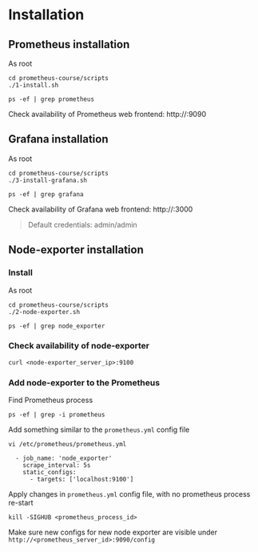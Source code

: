 # Installation

## Prometheus installation

As root
```
cd prometheus-course/scripts
./1-install.sh

ps -ef | grep prometheus
```

Check availability of Prometheus web frontend: http://<server IP>:9090

## Grafana installation

As root
```
cd prometheus-course/scripts
./3-install-grafana.sh

ps -ef | grep grafana
```

Check availability of Grafana web frontend: http://<server IP>:3000
> Default credentials: admin/admin


## Node-exporter installation

### Install

As root
```
cd prometheus-course/scripts
./2-node-exporter.sh

ps -ef | grep node_exporter
```

### Check availability of node-exporter

```
curl <node-exporter_server_ip>:9100
```


### Add node-exporter to the Prometheus

Find Prometheus process
```
ps -ef | grep -i prometheus
```

Add something similar to the `prometheus.yml` config file
```
vi /etc/prometheus/prometheus.yml

  - job_name: 'node_exporter'
    scrape_interval: 5s
    static_configs:
      - targets: ['localhost:9100']
```

Apply changes in `prometheus.yml` config file, with no prometheus process re-start
```
kill -SIGHUB <prometheus_process_id>
```

Make sure new configs for new node exporter are visible under `http://<prometheus_server_id>:9090/config`



